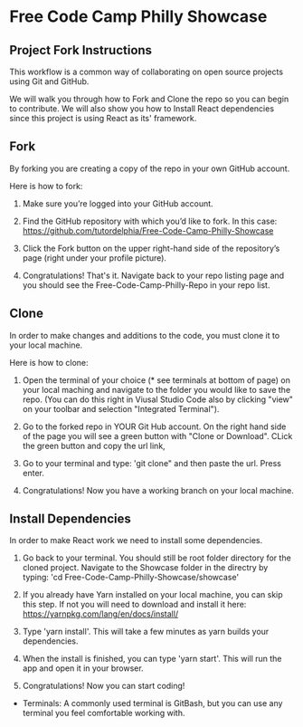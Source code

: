 ﻿# Free Code Camp Philly Showcase

## Project Fork Instructions

This workflow is a common way of collaborating on open source projects using Git and GitHub.

We will walk you through how to Fork and Clone the repo so you can begin to contribute.  We will also show you how to Install React dependencies since this project is using React as its' framework. 


## Fork

By forking you are creating a copy of the repo in your own GitHub account.

Here is how to fork:

1. Make sure you’re logged into your GitHub account.

2. Find the GitHub repository with which you’d like to fork.  In this case: https://github.com/tutordelphia/Free-Code-Camp-Philly-Showcase

3. Click the Fork button on the upper right-hand side of the repository’s page (right under your profile picture).

4. Congratulations!  That's it.  Navigate back to your repo listing page and you should see the Free-Code-Camp-Philly-Repo in your repo list.


## Clone

In order to make changes and additions to the code, you must clone it to your local machine.

Here is how to clone:

1. Open the terminal of your choice (* see terminals at bottom of page) on your local maching and navigate to the folder you would like to save the repo.  (You can do this right in Viusal Studio Code also by clicking "view" on your toolbar and selection "Integrated Terminal").

2. Go to the forked repo in YOUR Git Hub account.  On the right hand side of the page you will see a green button with "Clone or Download".  CLick the green button and copy the url link,

3. Go to your terminal and type: 'git clone" and then paste the url.  Press enter.  

4. Congratulations!  Now you have a working branch on your local machine.

## Install Dependencies

In order to make React work we need to install some dependencies.

1.  Go back to your terminal.  You should still be root folder directory for the cloned project.  Navigate to the Showcase folder in the directry by typing: 'cd Free-Code-Camp-Philly-Showcase/showcase' 

2. If you already have Yarn installed on your local machine, you can skip this step.  If not you will need to download and install it here: https://yarnpkg.com/lang/en/docs/install/

3. Type 'yarn install'.  This will take a few minutes as yarn builds your dependencies.  

4. When the install is finished, you can type 'yarn start'.  This will run the app and open it in your browser.

5. Congratulations!  Now you can start coding!

* Terminals: A commonly used terminal is GitBash, but you can use any terminal you feel comfortable working with.    

